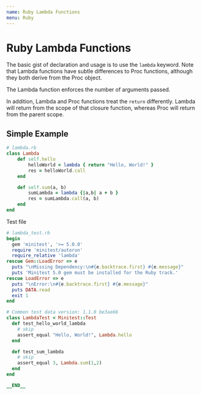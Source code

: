 ```yaml
---
name: Ruby Lambda Functions
menu: Ruby
---
```


# Ruby Lambda Functions

The basic gist of declaration and usage is to use the `lambda` keyword. Note that Lambda functions have subtle differences to Proc functions, although they both derive from the Proc object.

The Lambda function enforces the number of arguments passed.

In addition, Lambda and Proc functions treat the `return` differently. Lambda will return from the scope of that closure function, whereas Proc will return from the parent scope.

## Simple Example

```ruby
# lambda.rb
class Lambda
    def self.hello
        helloWorld = lambda { return "Hello, World!" }
        res = helloWorld.call
    end

    def self.sum(a, b)
        sumLambda = lambda {|a,b| a + b }
        res = sumLambda.call(a, b)
    end
end
```

Test file

```ruby
# lambda_test.rb
begin
  gem 'minitest', '>= 5.0.0'
  require 'minitest/autorun'
  require_relative 'lambda'
rescue Gem::LoadError => e
  puts "\nMissing Dependency:\n#{e.backtrace.first} #{e.message}"
  puts 'Minitest 5.0 gem must be installed for the Ruby track.'
rescue LoadError => e
  puts "\nError:\n#{e.backtrace.first} #{e.message}"
  puts DATA.read
  exit 1
end

# Common test data version: 1.1.0 be3ae66
class LambdaTest < Minitest::Test
  def test_hello_world_lambda
    # skip
    assert_equal "Hello, World!", Lambda.hello
  end

  def test_sum_lambda
    # skip
    assert_equal 3, Lambda.sum(1,2)
  end
end

__END__
```
